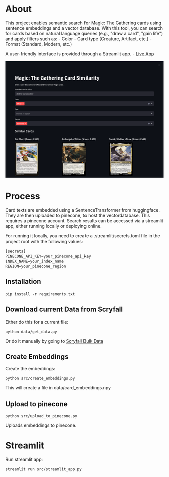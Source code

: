 # About

This project enables semantic search for Magic: The Gathering cards using sentence embeddings and a vector database. With this tool, you can search for cards based on natural language queries (e.g., "draw a card", "gain life") and apply filters such as:
    - Color
    - Card type (Creature, Artifact, etc.)
    - Format (Standard, Modern, etc.)

A user-friendly interface is provided through a Streamlit app.
    - [Live App](https://sominsomin-mtg-similarity-search-srcstreamlit-app-g87txa.streamlit.app/)

![Screenshot](images/screenshot2.png)

# Process

Card texts are embedded using a SentenceTransformer from huggingface. They are then uploaded to pinecone, to host the vectordatabase. This requires a pinecone account.
Search results can be accessed via a streamlit app, either running locally or deploying online.

For running it locally, you need to create a .streamlit/secrets.toml file in the project root with the following values:

````
[secrets]
PINECONE_API_KEY=your_pinecone_api_key
INDEX_NAME=your_index_name
REGION=your_pinecone_region
````

## Installation

`pip install -r requirements.txt`

## Download current Data from Scryfall

Either do this for a current file:
````
python data/get_data.py
````
Or do it manually by going to [Scryfall Bulk Data](https://scryfall.com/docs/api/bulk-data)

## Create Embeddings

Create the embeddings:
````
python src/create_embeddings.py
````
This will create a file in data/card_embeddings.npy

## Upload to pinecone

````
python src/upload_to_pinecone.py
````
Uploads embeddings to pinecone.

# Streamlit

Run streamlit app:
````
streamlit run src/streamlit_app.py
````